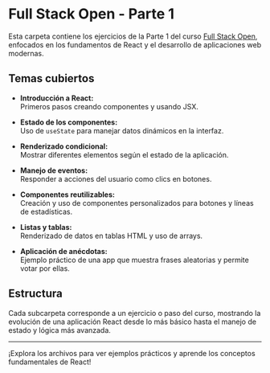 # Full Stack Open - Parte 1

Esta carpeta contiene los ejercicios de la Parte 1 del curso [Full Stack Open](https://fullstackopen.com/), enfocados en los fundamentos de React y el desarrollo de aplicaciones web modernas.

## Temas cubiertos

- **Introducción a React:**  
  Primeros pasos creando componentes y usando JSX.

- **Estado de los componentes:**  
  Uso de `useState` para manejar datos dinámicos en la interfaz.

- **Renderizado condicional:**  
  Mostrar diferentes elementos según el estado de la aplicación.

- **Manejo de eventos:**  
  Responder a acciones del usuario como clics en botones.

- **Componentes reutilizables:**  
  Creación y uso de componentes personalizados para botones y líneas de estadísticas.

- **Listas y tablas:**  
  Renderizado de datos en tablas HTML y uso de arrays.

- **Aplicación de anécdotas:**  
  Ejemplo práctico de una app que muestra frases aleatorias y permite votar por ellas.

## Estructura

Cada subcarpeta corresponde a un ejercicio o paso del curso, mostrando la evolución de una aplicación React desde lo más básico hasta el manejo de estado y lógica más avanzada.

---

¡Explora los archivos para ver ejemplos prácticos y aprende los conceptos fundamentales de React!

